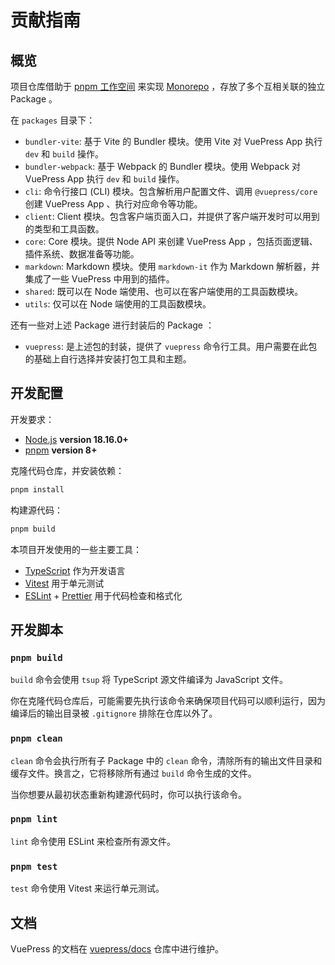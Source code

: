 # 贡献指南

## 概览

项目仓库借助于 [pnpm 工作空间](https://pnpm.io/zh/workspaces) 来实现 [Monorepo](https://en.wikipedia.org/wiki/Monorepo) ，存放了多个互相关联的独立 Package 。

在 `packages` 目录下：

- `bundler-vite`: 基于 Vite 的 Bundler 模块。使用 Vite 对 VuePress App 执行 `dev` 和 `build` 操作。
- `bundler-webpack`: 基于 Webpack 的 Bundler 模块。使用 Webpack 对 VuePress App 执行 `dev` 和 `build` 操作。
- `cli`: 命令行接口 (CLI) 模块。包含解析用户配置文件、调用 `@vuepress/core` 创建 VuePress App 、执行对应命令等功能。
- `client`: Client 模块。包含客户端页面入口，并提供了客户端开发时可以用到的类型和工具函数。
- `core`: Core 模块。提供 Node API 来创建 VuePress App ，包括页面逻辑、插件系统、数据准备等功能。
- `markdown`: Markdown 模块。使用 `markdown-it` 作为 Markdown 解析器，并集成了一些 VuePress 中用到的插件。
- `shared`: 既可以在 Node 端使用、也可以在客户端使用的工具函数模块。
- `utils`: 仅可以在 Node 端使用的工具函数模块。

还有一些对上述 Package 进行封装后的 Package ：

- `vuepress`: 是上述包的封装，提供了 `vuepress` 命令行工具。用户需要在此包的基础上自行选择并安装打包工具和主题。

## 开发配置

开发要求：

- [Node.js](http://nodejs.org) **version 18.16.0+**
- [pnpm](https://pnpm.io/zh/) **version 8+**

克隆代码仓库，并安装依赖：

```bash
pnpm install
```

构建源代码：

```bash
pnpm build
```

本项目开发使用的一些主要工具：

- [TypeScript](https://www.typescriptlang.org/) 作为开发语言
- [Vitest](https://vitest.dev/) 用于单元测试
- [ESLint](https://eslint.org/) + [Prettier](https://prettier.io/) 用于代码检查和格式化

## 开发脚本

### `pnpm build`

`build` 命令会使用 `tsup` 将 TypeScript 源文件编译为 JavaScript 文件。

你在克隆代码仓库后，可能需要先执行该命令来确保项目代码可以顺利运行，因为编译后的输出目录被 `.gitignore` 排除在仓库以外了。

### `pnpm clean`

`clean` 命令会执行所有子 Package 中的 `clean` 命令，清除所有的输出文件目录和缓存文件。换言之，它将移除所有通过 `build` 命令生成的文件。

当你想要从最初状态重新构建源代码时，你可以执行该命令。

### `pnpm lint`

`lint` 命令使用 ESLint 来检查所有源文件。

### `pnpm test`

`test` 命令使用 Vitest 来运行单元测试。

## 文档

VuePress 的文档在 [vuepress/docs](https://github.com/vuepress/docs) 仓库中进行维护。

